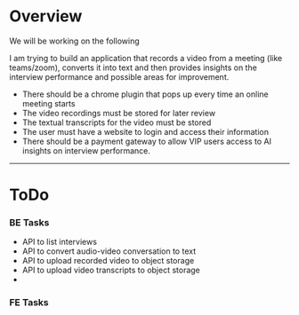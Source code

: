# Overview

We will be working on the following

I am trying to build an application that records a video from a meeting (like teams/zoom), converts it into text and then provides insights on the interview performance and possible areas for improvement.
- There should be a chrome plugin that pops up every time an online meeting starts
- The video recordings must be stored for later review
- The textual transcripts for the video must be stored
- The user must have a website to login and access their information
- There should be a payment gateway to allow VIP users access to AI insights on interview performance.

---

# ToDo

### BE Tasks

- API to list interviews
- API to convert audio-video conversation to text
- API to upload recorded video to object storage
- API to upload video transcripts to object storage
- 


### FE Tasks
